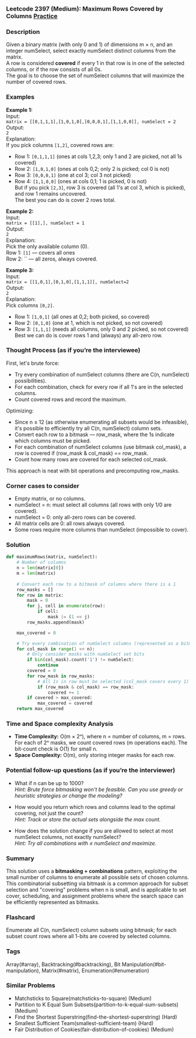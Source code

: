### Leetcode 2397 (Medium): Maximum Rows Covered by Columns [Practice](https://leetcode.com/problems/maximum-rows-covered-by-columns)

### Description  
Given a binary matrix (with only 0 and 1) of dimensions m × n, and an integer numSelect, select exactly numSelect distinct columns from the matrix.  
A row is considered **covered** if every 1 in that row is in one of the selected columns, or if the row consists of all 0s.  
The goal is to choose the set of numSelect columns that will maximize the number of covered rows.

### Examples  

**Example 1:**  
Input:  
`matrix = [[0,1,1,1],[1,0,1,0],[0,0,0,1],[1,1,0,0]], numSelect = 2`  
Output:  
`2`  
Explanation:  
If you pick columns `[1,2]`, covered rows are:  
- Row 1: `[0,1,1,1]` (ones at cols 1,2,3; only 1 and 2 are picked, not all 1s covered)  
- Row 2: `[1,0,1,0]` (ones at cols 0,2; only 2 is picked; col 0 is not)  
- Row 3: `[0,0,0,1]` (one at col 3; col 3 not picked)  
- Row 4: `[1,1,0,0]` (ones at cols 0,1; 1 is picked, 0 is not)  
But if you pick `[2,3]`, row 3 is covered (all 1's at col 3, which is picked), and row 1 remains uncovered.  
The best you can do is cover 2 rows total.

**Example 2:**  
Input:  
`matrix = [[1],], numSelect = 1`  
Output:  
`2`  
Explanation:  
Pick the only available column (0).  
Row 1: `[1]` — covers all ones  
Row 2: `` — all zeros, always covered.

**Example 3:**  
Input:  
`matrix = [[1,0,1],[0,1,0],[1,1,1]], numSelect=2`  
Output:  
`2`  
Explanation:  
Pick columns `[0,2]`.  
- Row 1: `[1,0,1]` (all ones at 0,2; both picked, so covered)
- Row 2: `[0,1,0]` (one at 1, which is not picked, so not covered)
- Row 3: `[1,1,1]` (needs all columns, only 0 and 2 picked, so not covered)
Best we can do is cover rows 1 and (always) any all-zero row.

### Thought Process (as if you’re the interviewee)  

First, let's brute force:  
- Try every combination of numSelect columns (there are C(n, numSelect) possibilities).  
- For each combination, check for every row if all 1's are in the selected columns.  
- Count covered rows and record the maximum.

Optimizing:  
- Since n ≤ 12 (as otherwise enumerating all subsets would be infeasible), it's possible to efficiently try all C(n, numSelect) column sets.
- Convert each row to a bitmask — row_mask, where the 1s indicate which columns must be picked.
- For each combination of numSelect columns (use bitmask col_mask), a row is covered if (row_mask & col_mask) == row_mask.
- Count how many rows are covered for each selected col_mask.

This approach is neat with bit operations and precomputing row_masks.

### Corner cases to consider  
- Empty matrix, or no columns.
- numSelect = n: must select all columns (all rows with only 1/0 are covered).
- numSelect = 0: only all-zero rows can be covered.
- All matrix cells are 0: all rows always covered.
- Some rows require more columns than numSelect (impossible to cover).

### Solution

```python
def maximumRows(matrix, numSelect):
    # Number of columns
    n = len(matrix[0])
    m = len(matrix)
    
    # Convert each row to a bitmask of columns where there is a 1
    row_masks = []
    for row in matrix:
        mask = 0
        for j, cell in enumerate(row):
            if cell:
                mask |= (1 << j)
        row_masks.append(mask)

    max_covered = 0

    # Try every combination of numSelect columns (represented as a bitmask)
    for col_mask in range(1 << n):
        # Only consider masks with numSelect set bits
        if bin(col_mask).count('1') != numSelect:
            continue
        covered = 0
        for row_mask in row_masks:
            # All 1s in row must be selected (col_mask covers every 1)
            if (row_mask & col_mask) == row_mask:
                covered += 1
        if covered > max_covered:
            max_covered = covered
    return max_covered
```

### Time and Space complexity Analysis  

- **Time Complexity:** O(m × 2ⁿ), where n = number of columns, m = rows. For each of 2ⁿ masks, we count covered rows (m operations each). The bit-count check is O(1) for small n.
- **Space Complexity:** O(m), only storing integer masks for each row.

### Potential follow-up questions (as if you’re the interviewer)  

- What if n can be up to 1000?  
  *Hint: Brute force bitmasking won't be feasible. Can you use greedy or heuristic strategies or change the modeling?*

- How would you return which rows and columns lead to the optimal covering, not just the count?  
  *Hint: Track or store the actual sets alongside the max count.*

- How does the solution change if you are allowed to select at most numSelect columns, not exactly numSelect?  
  *Hint: Try all combinations with ≤ numSelect and maximize.*

### Summary
This solution uses a **bitmasking + combinations** pattern, exploiting the small number of columns to enumerate all possible sets of chosen columns.  
This combinatorial subsetting via bitmask is a common approach for subset selection and "covering" problems when n is small, and is applicable to set cover, scheduling, and assignment problems where the search space can be efficiently represented as bitmasks.


### Flashcard
Enumerate all C(n, numSelect) column subsets using bitmask; for each subset count rows where all 1-bits are covered by selected columns.

### Tags
Array(#array), Backtracking(#backtracking), Bit Manipulation(#bit-manipulation), Matrix(#matrix), Enumeration(#enumeration)

### Similar Problems
- Matchsticks to Square(matchsticks-to-square) (Medium)
- Partition to K Equal Sum Subsets(partition-to-k-equal-sum-subsets) (Medium)
- Find the Shortest Superstring(find-the-shortest-superstring) (Hard)
- Smallest Sufficient Team(smallest-sufficient-team) (Hard)
- Fair Distribution of Cookies(fair-distribution-of-cookies) (Medium)